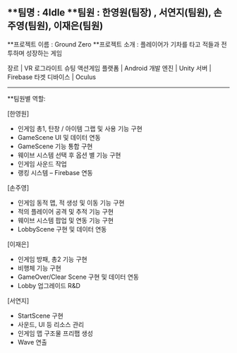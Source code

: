 **팀명 : 4Idle
**팀원 : 한영원(팀장) , 서연지(팀원), 손주영(팀원), 이재은(팀원)
-----------------------------------------------------------------------
**프로젝트 이름 : Ground Zero
**프로젝트 소개 : 플레이어가 기차를 타고 적들과 전투하며 성장하는 게임

  장르             	 | VR 로그라이트 슈팅 액션게임
  플랫폼         	 | Android
  개발 엔진     	 | Unity
  서버               	 | Firebase
  타겟 디바이스 	 | Oculus

------------------------------------------------------------------------
**팀원별 역할: 

[한영원]
- 인게임 총1, 탄창 / 아이템 그랩 및 사용 기능 구현
- GameScene UI 및 데이터 연동 
- GameScene 기능 통합 구현
- 웨이브 시스템  선택 후 옵션 별 기능 구현
- 인게임 사운드 작업
- 랭킹 시스템 – Firebase 연동   

[손주영]
- 인게임 동적 맵, 적 생성 및 이동 기능 구현
- 적의 플레이어 공격 및 추적 기능 구현
- 웨이브 시스템  팝업 및 연동 기능 구현
- LobbyScene 구현 및 데이터 연동

[이재은]
- 인게임 방패, 총2 기능 구현
- 비행체 기능 구현
- GameOver/Clear Scene 구현 및 데이터 연동
- Lobby 업그레이드 R&D

[서연지]
- StartScene 구현
- 사운드, UI 등 리소스 관리
- 인게임 맵 구조물 프리팹 생성
- Wave 연출
